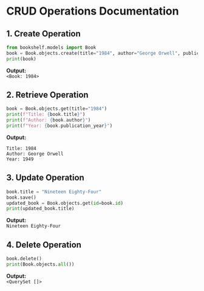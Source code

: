 # CRUD Operations Documentation

## 1. Create Operation

```python
from bookshelf.models import Book
book = Book.objects.create(title="1984", author="George Orwell", publication_year=1949)
print(book)
```

**Output:**  
`<Book: 1984>`

## 2. Retrieve Operation

```python
book = Book.objects.get(title="1984")
print(f"Title: {book.title}")
print(f"Author: {book.author}")
print(f"Year: {book.publication_year}")
```

**Output:**

```
Title: 1984
Author: George Orwell
Year: 1949
```

## 3. Update Operation

```python
book.title = "Nineteen Eighty-Four"
book.save()
updated_book = Book.objects.get(id=book.id)
print(updated_book.title)
```

**Output:**  
`Nineteen Eighty-Four`

## 4. Delete Operation

```python
book.delete()
print(Book.objects.all())
```

**Output:**  
`<QuerySet []>`
